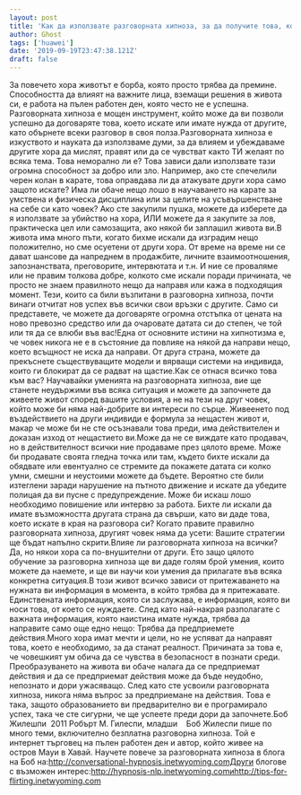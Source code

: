 ```yaml
---
layout: post
title: 'Как да използвате разговорната хипноза, за да получите това, което искате от живота'
author: Ghost
tags: ['huawei']
date: '2019-09-19T23:47:38.121Z'
draft: false
---
```


За повечето хора животът е борба, която просто трябва да премине. Способността да влияят на важните лица, вземащи решения в живота си, е работа на пълен работен ден, която често не е успешна. Разговорната хипноза е мощен инструмент, който може да ви позволи успешно да договаряте това, което искате или имате нужда от другите, като обърнете всеки разговор в своя полза.Разговорната хипноза е изкуството и науката да използваме думи, за да влияем и убеждаваме другите хора да мислят, правят или да се чувстват както ТИ желаят по всяка тема. Това неморално ли е? Това зависи дали използвате тази огромна способност за добро или зло. Например, ако сте спечелили черен колан в карате, това оправдава ли да атакувате други хора само защото искате? Има ли обаче нещо лошо в научаването на карате за умствена и физическа дисциплина или за целите на усъвършенстване на себе си като човек? Ако сте закупили пушка, можете да изберете да я използвате за убийство на хора, ИЛИ можете да я закупите за лов, практическа цел или самозащита, ако някой би заплашил живота ви.В живота има много пъти, когато бихме искали да изградим нещо положително, но сме осуетени от други хора. От време на време ни се дават шансове да напреднем в продажбите, личните взаимоотношения, запознанствата, преговорите, интервютата и т.н. И ние се проваляме или не правим толкова добре, колкото сме искали поради причината, че просто не знаем правилното нещо да направя или кажа в подходящия момент. Тези, които са били възпитани в разговорна хипноза, почти винаги отчитат нов успех във всички свои връзки с другите. Само си представете, че можете да договаряте огромна отстъпка от цената на ново превозно средство или да очаровате датата си до степен, че той или тя да се влюби във вас!Една от основните истини на хипнотизма е, че човек никога не е в състояние да повлияе на някой да направи нещо, което всъщност не иска да направи. От друга страна, можете да прекъснете съществуващите модели и вярващи системи на индивида, които ги блокират да се радват на щастие.Как се отнася всичко това към вас? Научавайки уменията на разговорната хипноза, вие ще станете неудържими във всяка ситуация и можете да започнете да живеете живот според вашите условия, а не на тези на друг човек, който може би няма най-добрите ви интереси по сърце. Живеенето под въздействието на други индивиди е формула за нещастен живот и, макар че може би не сте осъзнавали това преди, има действителен и доказан изход от нещастието ви.Може да не се виждате като продавач, но в действителност всички ние продаваме през цялото време. Може би продавате своята гледна точка или там, където бихте искали да обядвате или евентуално се стремите да покажете датата си колко умни, смешни и неустоими можете да бъдете. Вероятно сте били изтеглени заради нарушение на пътното движение и искате да убедите полицая да ви пусне с предупреждение. Може би искаш лошо необходимо повишение или интервю за работа. Бихте ли искали да имате възможността другата страна да свърши, като ви даде това, което искате в края на разговора си? Когато правите правилно разговорната хипноза, другият човек няма да усети: Вашите стратегии ще бъдат напълно скрити.Влияе ли разговорната хипноза на всички? Да, но някои хора са по-внушителни от други. Ето защо цялото обучение за разговорна хипноза ще ви даде голям брой умения, които можете да наемете, и ще ви научи кои умения да прилагате във всяка конкретна ситуация.В този живот всичко зависи от притежаването на нужната ви информация в момента, в който трябва да я притежавате. Единствената информация, която си заслужава, е информация, която ви носи това, от което се нуждаете. След като най-накрая разполагате с важната информация, която наистина имате нужда, трябва да направите само още едно нещо: Трябва да предприемете действия.Много хора имат мечти и цели, но не успяват да направят това, което е необходимо, за да станат реалност. Причината за това е, че човешкият ум обича да се чувства в безопасност в познати среди. Преобразуването на живота ви обаче налага да се предприемат действия и да се предприемат действия може да бъде неудобно, непознато и дори ужасяващо. След като сте усвоили разговорната хипноза, никога няма въпрос за предприемане на действия. Това е така, защото образованието ви предварително ви е програмирало успех, така че сте сигурни, че ще успеете преди дори да започнете.Боб Жилешпи  2011 Робърт М. Гилеспи, младши    Боб Жилеспи пише по много теми, включително безплатна разговорна хипноза. Той е интернет търговец на пълен работен ден и автор, който живее на остров Мауи в Хавай. Научете повече за разговорната хипноза в блога на Боб на:http://conversational-hypnosis.inetwyoming.comДруги блогове с възможен интерес:http://hypnosis-nlp.inetwyoming.comиhttp://tips-for-flirting.inetwyoming.com
